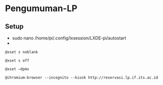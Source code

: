 # Pengumuman-LP

## Setup
* sudo nano /home/pi/.config/lxsession/LXDE-pi/autostart
* 
```
@xset s noblank

@xset s off

@xset –dpms

@chromium-browser --incognito --kiosk http://reservasi.lp.if.its.ac.id

```
